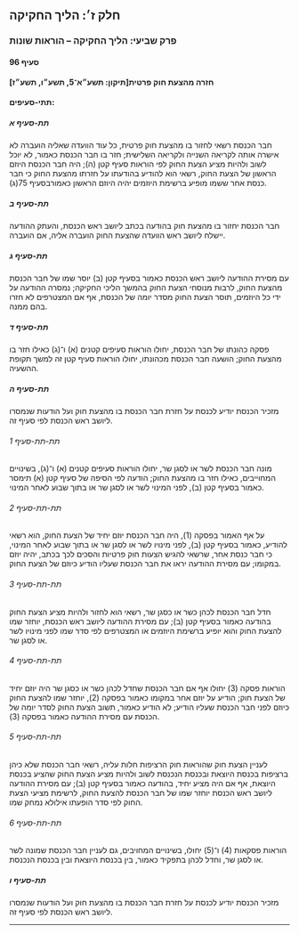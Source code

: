 ## חלק ז׳: הליך החקיקה

### פרק שביעי: הליך החקיקה – הוראות שונות

#### סעיף 96

**חזרה מהצעת חוק פרטית[תיקון: תשע״א־5, תשע״ו, תשע״ז]**



#### תתי-סעיפים:

##### תת-סעיף א

חבר הכנסת 
רשאי לחזור בו מהצעת חוק פרטית, כל עוד הוועדה שאליה הועברה לא אישרה אותה 
לקריאה השנייה ולקריאה השלישית; חזר בו חבר הכנסת כאמור, לא יוכל לשוב 
ולהיות מציע הצעת החוק לפי הוראות סעיף קטן (ה); היה חבר הכנסת היוזם 
הראשון של הצעת החוק, רשאי הוא להודיע בהודעתו על חזרתו מהצעת החוק כי חבר 
כנסת אחר ששמו מופיע ברשימת היוזמים יהיה היוזם הראשון כאמורבסעיף 75(ג).

##### תת-סעיף ב

חבר הכנסת 
יחזור בו מהצעת חוק בהודעה בכתב ליושב ראש הכנסת, והעתק ההודעה יישלח ליושב
 ראש הוועדה שהצעת החוק הועברה אליה, אם הועברה.

##### תת-סעיף ג

עם מסירת 
ההודעה ליושב ראש הכנסת כאמור בסעיף קטן (ב) יוסר שמו של חבר הכנסת מהצעת 
החוק, לרבות מנוסחי הצעת החוק בהמשך הליכי החקיקה; נמסרה ההודעה על ידי כל 
היוזמים, תוסר הצעת החוק מסדר יומה של הכנסת, אף אם המצטרפים לא חזרו בהם 
ממנה.

##### תת-סעיף ד

פסקה 
כהונתו של חבר הכנסת, יחולו הוראות סעיפים קטנים (א) ו־(ג) כאילו חזר בו 
מהצעת החוק; הושעה חבר הכנסת מכהונתו, יחולו הוראות סעיף קטן זה למשך תקופת
 ההשעיה.

##### תת-סעיף ה

מזכיר הכנסת יודיע לכנסת על חזרת חבר הכנסת בו מהצעת חוק ועל הודעות שנמסרו ליושב ראש הכנסת לפי סעיף זה.

###### תת-תת-סעיף 1

מונה חבר הכנסת לשר או לסגן שר, יחולו הוראות סעיפים קטנים (א) ו־(ג), 
בשינויים המחוייבים, כאילו חזר בו מהצעת החוק; הודעה לפי הסיפה של סעיף קטן
 (א) תימסר כאמור בסעיף קטן (ב), לפני המינוי לשר או לסגן שר או בתוך שבוע 
לאחר המינוי.

###### תת-תת-סעיף 2

על אף 
האמור בפסקה (1), היה חבר הכנסת יוזם יחיד של הצעת החוק, הוא רשאי להודיע, 
כאמור בסעיף קטן (ב), לפני מינויו לשר או לסגן שר או בתוך שבוע לאחר 
המינוי, כי חבר כנסת אחר, שרשאי להגיש הצעות חוק פרטיות והסכים לכך בכתב, 
יהיה יוזם במקומו; עם מסירת ההודעה יראו את חבר הכנסת שעליו הודיע כיוזם של
 הצעת החוק.

###### תת-תת-סעיף 3

חדל חבר 
הכנסת לכהן כשר או כסגן שר, רשאי הוא לחזור ולהיות מציע הצעת החוק בהודעה 
כאמור בסעיף קטן (ב); עם מסירת ההודעה ליושב ראש הכנסת, יוחזר שמו להצעת 
החוק והוא יופיע ברשימת היוזמים או המצטרפים לפי סדר שמו לפני מינויו לשר 
או לסגן שר.

###### תת-תת-סעיף 4

הוראות 
פסקה (3) יחולו אף אם חבר הכנסת שחדל לכהן כשר או כסגן שר היה יוזם יחיד של
 הצעת חוק; הודיע על יוזם אחר במקומו כאמור בפסקה (2), יוחזר שמו להצעת 
החוק כיוזם לפני חבר הכנסת שעליו הודיע; לא הודיע כאמור, תשוב הצעת החוק 
לסדר יומה של הכנסת עם מסירת ההודעה כאמור בפסקה (3).

###### תת-תת-סעיף 5

לעניין 
הצעת חוק שהוראות חוק הרציפות חלות עליה, רשאי חבר הכנסת שלא כיהן ברציפות 
בכנסת היוצאת ובכנסת הנכנסת לשוב ולהיות מציע הצעת החוק שהציע בכנסת 
היוצאת, אף אם היה מציע יחיד, בהודעה כאמור בסעיף קטן (ב); עם מסירת ההודעה
 ליושב ראש הכנסת יוחזר שמו של חבר הכנסת להצעת החוק, לרשימת מציעי הצעת 
החוק לפי סדר הופעתו אילולא נמחק שמו.

###### תת-תת-סעיף 6

הוראות 
פסקאות (4) ו־(5) יחולו, בשינויים המחויבים, גם לעניין חבר הכנסת שמונה לשר
 או לסגן שר, וחדל לכהן בתפקיד כאמור, בין בכנסת היוצאת ובין בכנסת הנכנסת.

##### תת-סעיף ו

מזכיר הכנסת יודיע לכנסת על חזרת חבר הכנסת בו מהצעת חוק ועל הודעות שנמסרו ליושב ראש הכנסת לפי סעיף זה.

----

